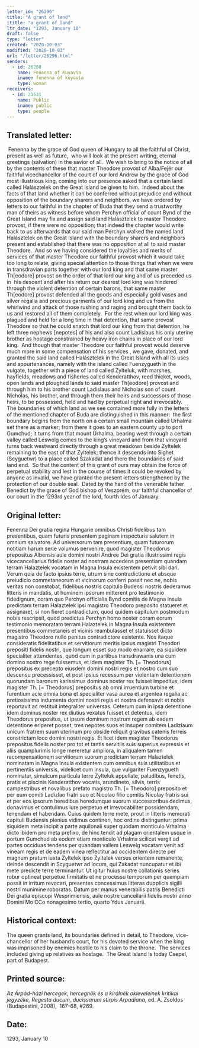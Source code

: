 ```yaml
---
letter_id: "26296"
title: "A grant of land"
ititle: "a grant of land"
ltr_date: "1293, January 10"
draft: false
type: "letter"
created: "2020-10-03"
modified: "2020-10-03"
url: "/letter/26296.html"
senders:
  - id: 26288
    name: Fenenna of Kuyavia
    iname: fenenna of kuyavia
    type: woman
receivers:
  - id: 21531
    name: Public
    iname: public
    type: people
---
```

<h2> Translated letter:</h2><p>&nbsp;Fenenna by the grace of God queen of Hungary to all the faithful of Christ, present as well as future,&nbsp; who will look at the present writing, eternal greetings (salvation) in the savior of all.&nbsp; We wish to bring to the notice of all by the contents of these that master Theodore provost of Alba/Fejér our faithful vicechancellor of the court of our lord Andrew by the grace of God most illustrious king, coming into our presence asked that a certain land called Halásztelek on the Great Island be given to him.&nbsp; Indeed about the facts of that land whether it can be conferred without prejudice and without opposition of the boundary sharers and neighbors, we have ordered by letters to our faithful in the chapter of Buda that they send a trustworthy man of theirs as witness before whom Perchyn official of count Bynd of the Great Island may fix and assign said land Halásztelek to master Theodore provost, if there were no opposition; that indeed the chapter would write back to us afterwards that our said man Perchyn walked the named land Halásztelek on the Great Island with the boundary sharers and neighbors present and established that there was no opposition at all to said master Theodore.&nbsp; And so we having considered the loyalties and merits of services of that master Theodore our faithful provost which it would take too long to relate, giving special attention to those things that when we were in transdravian parts together with our lord king and that same master Th[eodore] provost on the order of that lord our king and of us preceded us in &nbsp;his descent and after his return our dearest lord king was hindered through the violent detention of certain barons, that same master Th[eodore] provost defended all the goods and especially gold vases and silver regalia and precious garments of our lord king and us from the whirlwind and attack of those rushing and raging and brought them back to us and restored all of them completely.&nbsp; For the rest when our lord king was plagued and held for a long time in that detention, that same provost Theodore so that he could snatch that lord our king from that detention, he left three nephews [nepotes] of his and also count Ladislaus his only uterine brother as hostage constrained by heavy iron chains in place of our lord king.&nbsp; And though that master Theodore our faithful provost would deserve much more in some compensation of his services , we gave, donated, and granted the said land called Halásztelek in the Great Island with all its uses and appurtenances, namely with the island called Fuenzygueth in the vulgate, together with a piece of land called Zylteluk, with marshes, hayfields, meadows and fisheries called Kenderatthov, reed thicket, woods, open lands and ploughed lands to said master Th[eodore] provost and through him to his brother count Ladislaus and Nicholas son of count&nbsp; Nicholas, his brother, and through them their heirs and successors of those heirs, to be possessed, held and had by perpetual right and irrevocably.&nbsp; The boundaries of which land as we see contained more fully in the letters of the mentioned chapter of Buda are distinguished in this manner:&nbsp; the first boundary begins from the north on a certain small mountain called Urhalma set there as a marker; from there it goes to an eastern county up to port Gumchud; it turns from that mount Urhalma, bearing west through a certain valley called Leswelg comes to the king’s vineyard and from that vineyard turns back westward directly through a great meadown beside Zyltelek remaining to the east of that Zyltelek; thence it descends into Sighet (Scyguetwr) to a place called Szakadat and there the boundaries of said land end.&nbsp; So that the content of this grant of ours may obtain the force of perpetual stability and lest in the course of times it could be revoked by anyone as invalid, we have granted the present letters strengthened by the protection of our double seal.&nbsp; Dated by the hand of the venerable father Benedict by the grace of God bishop of Veszprém, our faithful chancellor of our court in the 1293rd year of the lord, fourth Ides of January.</p><h2 class="mt-4"> Original letter:</h2><p>Fenenna Dei gratia regina Hungarie omnibus Christi fidelibus tam presentibus, quam futuris presentem paginam inspecturis salutem in omnium salvatore. Ad universorum tam presentium, quam futurorum notitiam harum serie volumus pervenire, quod magister Theodorus prepositus Albensis aule domini nostri Andree Dei gratia illustrissimi regis vicecancellarius fidelis noster ad nostram accedens presentiam quandam terram Halaztelek vocatam in Magna Insula existentem petivit sibi dari. Verum quia de facto ipsius terre, utrum sine contradictione et absque preiudicio commetaneorum et vicinorum conferri possit nec ne, nobis veritas non constabat, fidelibus nostris capitulo Budensi nostris dederamus litteris in mandatis, ut hominem ipsorum mitterent pro testimonio fidedignum, coram quo Perchyn officialis Bynd comitis de Magna Insula predictam terram Halaztelek ipsi magistro Theodoro preposito statueret et assignaret, si non fieret contradictum, quod quidem capitulum postmodum nobis rescripsit, quod predictus Perchyn homo noster coram eorum testimonio memoratam terram Halaztelek in Magna Insula existentem presentibus commetaneis et vicinis reambulasset et statuisset dicto magistro Theodoro nullo penitus contradictore existente. Nos itaque consideratis fidelitatibus et servitiorum meritis ipsius magistri Theodori prepositi fidelis nostri, que longum esset suo modo enarrare, ea siquidem specialiter attendentes, quod cum in partibus transdrawanis una cum domino nostro rege fuissemus, et idem magister Th. [= Theodorus] prepositus ex precepto eiusdem domini nostri regis et nostro cum suo descensu precessisset, et post ipsius recessum per violentam detentionem quorundam baronum karissimus dominus noster rex fuisset impeditus, idem magister Th. [= Theodorus] prepositus ab omni irruentium turbine et furentium acie omnia bona et specialiter vasa aurea et argentea regalia ac pretiosissima indumenta domini nostri regis et nostra defensavit et nobis reportavit ac restituit integraliter universas. Ceterum cum in ipsa detentione idem dominus noster rex diutius vexatus fuisset et detentus, idem Theodorus prepositus, ut ipsum dominum nostrum regem ab eadem detentione eriperet posset, tres nepotes suos et insuper comitem Ladizlaum unicum fratrem suum uterinum pro obside reliquit gravibus catenis ferreis constrictam loco domini nostri regis. Et licet idem magister Theodorus prepositus fidelis noster pro tot et tantis servitiis suis superius expressis et aliis quamplurimis longe mereretur ampliora, in aliqualem tamen recompensationem servitiorum suorum predictam terram Halaztelek nominatam in Magna Insula existentem cum omnibus suis utilitatibus et pertinentiis universis, videlicet cum insula, que vulgariter Fuenzygueth nominatur, simulcum particula terre Zylteluk appellate, paludibus, fenetis, pratis et piscinis Kenderatthov vocatis, arundineto, silvis, terris campestribus et novalibus prefato magistro Th. [= Theodoro] preposito et per eum comiti Ladizlao fratri suo et Nicolao filio comitis Nicolay fratris sui et per eos ipsorum heredibus heredumque suorum successoribus dedimus, donavimus et contulimus iure perpetuo et irrevocabiliter possidendam, tenendam et habendam. Cuius quidem terre mete, prout in litteris memorati capituli Budensis plenius vidimus contineri, hoc ordine distinguntur: prima siquidem meta incipit a parte aquilonali super quodam monticulo Vrhalma dicto ibidem pro meta prefixo, de hinc tendit ad plagam orientalem usque in portum Gumchud ab eodem etiam monticulo Vrhalma scilicet vergit ad partes occiduas tendens per quandam vallem Leswelg vocatam venit ad vineam regis et de eadem vinea reflectitur ad occidentem directe per magnum pratum iuxta Zyltelek ipso Zyltelek versus orientem remanente, deinde descendit in Scyguetwr ad locum, qui Zakadat nuncupatur et ibi mete predicte terre terminantur. Ut igitur huius nostre collationis series robur optineat perpetue firmitatis et ne processu temporum per quempiam possit in irritum revocari, presentes concessimus litteras dupplicis sigilli nostri munimine roboratas. Datum per manus venerabilis patris Benedicti Dei gratia episcopi Wesprimiensis, aule nostre cancellarii fidelis nostri anno Domini Mo CCo nonagesimo tertio, quarto Ydus Januarii.</p><h2 class="mt-4"> Historical context:</h2><p>The queen grants land, its boundaries defined in detail, to Theodore, vice-chancellor of her husband’s court, for his devoted service when the king was imprisoned by enemies hostile to his claim to the throne.&nbsp; The services included giving up relatives as hostage.&nbsp; The Great Island is today Csepel, part of Budapest.</p><h2 class="mt-4"> Printed source:</h2><p><span><em>Az Árpád-házi hercegek, hercegnök és a királnék okleveleinek kritikai jegyzéke,</em>&nbsp;</span><em>Regesta ducum, ducissarum stirpis Arpadiana</em><span>, ed. A. Zsoldos (Budapestini, 2008),&nbsp; 167-68, #269.</span></p><h2 class="mt-4"> Date:</h2>1293, January 10